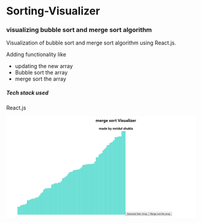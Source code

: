 # Sorting-Visualizer
<h3>visualizing bubble sort and merge sort algorithm</h3>
Visualization of bubble sort and merge sort algorithm using React.js.


Adding functionality like
<ul>
<li>updating the new array
<li>Bubble sort the array
<li>merge sort the array
</ul>
<h5>Tech stack used</h5>
React.js 

![alt text](https://github.com/mridul037/Sorting-Visualizer/blob/master/WhatsApp%20Image%202019-10-21%20at%203.45.23%20PM.jpeg)
